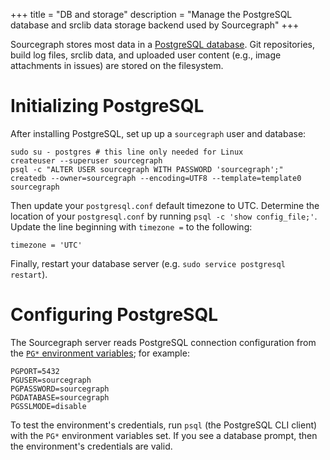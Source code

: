 +++
title = "DB and storage"
description = "Manage the PostgreSQL database and srclib data storage backend used by Sourcegraph"
+++

Sourcegraph stores most data in a
[PostgreSQL database](http://www.postgresql.org). Git repositories,
build log files, srclib data, and uploaded user content (e.g., image
attachments in issues) are stored on the filesystem.

# Initializing PostgreSQL

After installing PostgreSQL, set up up a `sourcegraph` user and database:

```
sudo su - postgres # this line only needed for Linux
createuser --superuser sourcegraph
psql -c "ALTER USER sourcegraph WITH PASSWORD 'sourcegraph';"
createdb --owner=sourcegraph --encoding=UTF8 --template=template0 sourcegraph
```

Then update your `postgresql.conf` default timezone to UTC. Determine the location
of your `postgresql.conf` by running `psql -c 'show config_file;'`. Update the line beginning
with `timezone =` to the following:

```
timezone = 'UTC'
```

Finally, restart your database server (e.g. `sudo service postgresql restart`).

# Configuring PostgreSQL

The Sourcegraph server reads PostgreSQL connection configuration from
the
[`PG*` environment variables](http://www.postgresql.org/docs/current/static/libpq-envars.html);
for example:

```
PGPORT=5432
PGUSER=sourcegraph
PGPASSWORD=sourcegraph
PGDATABASE=sourcegraph
PGSSLMODE=disable
```

To test the environment's credentials, run `psql` (the PostgreSQL CLI
client) with the `PG*` environment variables set. If you see a
database prompt, then the environment's credentials are valid.
